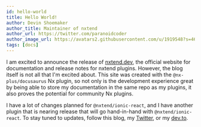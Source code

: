 ```yaml
---
id: hello-world
title: Hello World!
author: Devin Shoemaker
author_title: Maintainer of nxtend
author_url: https://twitter.com/paranoidcoder
author_image_url: https://avatars2.githubusercontent.com/u/1919548?s=460&u=e8799ad545249d59bf57b7ee35a8841825004ca0&v=4
tags: [docs]
---
```


I am excited to announce the release of [nxtend.dev](https://nxtend.dev), the official website for documentation and release notes for nxtend plugins. However, the blog itself is not all that I'm excited about. This site was created with the `@nx-plus/docusaurus` Nx plugin, so not only is the development experience great by being able to store my documentation in the same repo as my plugins, it also proves the potential for community Nx plugins.

I have a lot of changes planned for `@nxtend/ionic-react`, and I have another plugin that is nearing release that will go hand-in-hand with `@nxtend/ionic-react`. To stay tuned to updates, follow this blog, my [Twitter](https://twitter.com/paranoidcoder), or my [dev.to](https://dev.to/devinshoemaker).
